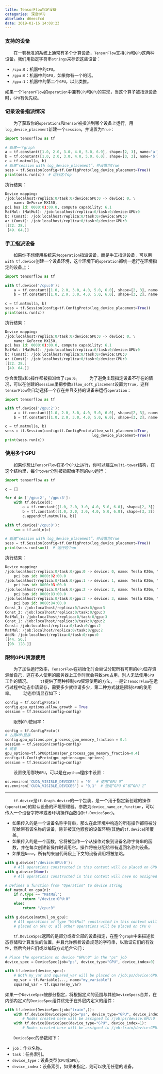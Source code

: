 ```yaml
---
title: TensorFlow指定设备
categories: 深度学习
abbrlink: d6eecfcd
date: 2019-01-16 14:08:23
---
```

### 支持的设备

&emsp;&emsp;在一套标准的系统上通常有多个计算设备，`TensorFlow`支持`CPU`和`GPU`这两种设备。我们用指定字符串`strings`来标识这些设备：<!--more-->

- `/cpu:0`：机器中的`CPU`。
- `/gpu:0`：机器中的`GPU`，如果你有一个的话。
- `/gpu:1`：机器中的第二个`GPU`，以此类推。

如果一个`TensorFlow`的`operation`中兼有`CPU`和`GPU`的实现，当这个算子被指派设备时，`GPU`有优先权。

### 记录设备指派情况

&emsp;&emsp;为了获取你的`operations`和`Tensor`被指派到哪个设备上运行，用`log_device_placement`新建一个`session`，并设置为`True`：

``` python
import tensorflow as tf
​
# 新建一个graph
a = tf.constant([1.0, 2.0, 3.0, 4.0, 5.0, 6.0], shape=[2, 3], name='a')
b = tf.constant([1.0, 2.0, 3.0, 4.0, 5.0, 6.0], shape=[3, 2], name='b')
c = tf.matmul(a, b)
# 新建“session with log_device_placement”，并设置为True
sess = tf.Session(config=tf.ConfigProto(log_device_placement=True))
print(sess.run(c))  # 运行这个op
```

执行结果：

``` python
Device mapping:
/job:localhost/replica:0/task:0/device:GPU:0 -> device: 0, \
    name: GeForce MX150,
pci bus id: 0000:01:00.0, compute capability: 6.1
MatMul: (MatMul): /job:localhost/replica:0/task:0/device:GPU:0
b: (Const): /job:localhost/replica:0/task:0/device:GPU:0
a: (Const): /job:localhost/replica:0/task:0/device:GPU:0
[[22. 28.]
 [49. 64.]]
```

### 手工指派设备

&emsp;&emsp;如果你不想使用系统来为`operation`指派设备，而是手工指派设备，可以用`with tf.device`创建一个设备环境，这个环境下的`operation`都统一运行在环境指定的设备上：

``` python
import tensorflow as tf
​
with tf.device('/cpu:0'):
    a = tf.constant([1.0, 2.0, 3.0, 4.0, 5.0, 6.0], shape=[2, 3], name='a')
    b = tf.constant([1.0, 2.0, 3.0, 4.0, 5.0, 6.0], shape=[3, 2], name='b')
​
c = tf.matmul(a, b)
sess = tf.Session(config=tf.ConfigProto(log_device_placement=True))
print(sess.run(c))
```

执行结果：

``` python
Device mapping:
/job:localhost/replica:0/task:0/device:GPU:0 -> device: 0, \
    name: GeForce MX150,
pci bus id: 0000:01:00.0, compute capability: 6.1
MatMul: (MatMul): /job:localhost/replica:0/task:0/device:GPU:0
b: (Const): /job:localhost/replica:0/task:0/device:CPU:0
a: (Const): /job:localhost/replica:0/task:0/device:CPU:0
[[22. 28.]
 [49. 64.]]
```

你会发现`a`和`b`操作都被指派给了`cpu:0`。
&emsp;&emsp;为了避免出现指定设备不存在的情况，可以在创建的`session`里把参数`allow_soft_placement`设置为`True`，这样`tensorFlow`会自动选择一个存在并且支持的设备来运行`operation`：

``` python
import tensorflow as tf
​
with tf.device('/gpu:2'):
    a = tf.constant([1.0, 2.0, 3.0, 4.0, 5.0, 6.0], shape=[2, 3], name='a')
    b = tf.constant([1.0, 2.0, 3.0, 4.0, 5.0, 6.0], shape=[3, 2], name='b')

c = tf.matmul(a, b)
sess = tf.Session(config=tf.ConfigProto(allow_soft_placement=True,
                                        log_device_placement=True))
print(sess.run(c))
```

### 使用多个GPU

&emsp;&emsp;如果你想让`TensorFlow`在多个`GPU`上运行，你可以建立`multi-tower`结构，在这个结构里，每个`tower`分别被指配给不同的`GPU`运行：

``` python
import tensorflow as tf
​
c = []

for d in ['/gpu:2', '/gpu:3']:
    with tf.device(d):
        a = tf.constant([1.0, 2.0, 3.0, 4.0, 5.0, 6.0], shape=[2, 3])
        b = tf.constant([1.0, 2.0, 3.0, 4.0, 5.0, 6.0], shape=[3, 2])
        c.append(tf.matmul(a, b))
​
with tf.device('/cpu:0'):
    sum = tf.add_n(c)
​
# 新建“session with log_device_placement”，并设置为True
sess = tf.Session(config=tf.ConfigProto(log_device_placement=True))
print(sess.run(sum))  # 运行这个op
```

执行结果：

``` python
Device mapping:
/job:localhost/replica:0/task:0/gpu:0 -> device: 0, name: Tesla K20m, \
    pci bus id: 0000:02:00.0
/job:localhost/replica:0/task:0/gpu:1 -> device: 1, name: Tesla K20m, \
    pci bus id: 0000:03:00.0
/job:localhost/replica:0/task:0/gpu:2 -> device: 2, name: Tesla K20m, \
    pci bus id: 0000:83:00.0
/job:localhost/replica:0/task:0/gpu:3 -> device: 3, name: Tesla K20m, \
    pci bus id: 0000:84:00.0
Const_3: /job:localhost/replica:0/task:0/gpu:3
Const_2: /job:localhost/replica:0/task:0/gpu:3
MatMul_1: /job:localhost/replica:0/task:0/gpu:3
Const_1: /job:localhost/replica:0/task:0/gpu:2
Const: /job:localhost/replica:0/task:0/gpu:2
MatMul: /job:localhost/replica:0/task:0/gpu:2
AddN: /job:localhost/replica:0/task:0/cpu:0
[[44. 56.]
 [98. 128.]]
```

### 限制GPU资源使用

&emsp;&emsp;为了加快运行效率，`TensorFlow`在初始化时会尝试分配所有可用的`GPU`显存资源给自己，这在多人使用的服务器上工作时就会导致`GPU`占用，别人无法使用`GPU`工作的情况。
&emsp;&emsp;`tf`提供了两种控制`GPU`资源使用的方法，一是让`TensorFlow`在运行过程中动态申请显存，需要多少就申请多少，第二种方式就是限制`GPU`的使用率。
&emsp;&emsp;动态申请显存如下：

``` python
config = tf.ConfigProto()
config.gpu_options.allow_growth = True
session = tf.Session(config=config)
```

&emsp;&emsp;限制`GPU`使用率：

``` python
config = tf.ConfigProto()
# 占用40%显存
config.gpu_options.per_process_gpu_memory_fraction = 0.4
session = tf.Session(config=config)
# 或者
gpu_options=tf.GPUOptions(per_process_gpu_memory_fraction=0.4)
config=tf.ConfigProto(gpu_options=gpu_options)
session = tf.Session(config=config)
```

&emsp;&emsp;设置使用哪块`GPU`，可以是在`python`程序中设置：

``` python
os.environ['CUDA_VISIBLE_DEVICES'] = '0'  # 使用“GPU 0”
os.environ['CUDA_VISIBLE_DEVICES'] = '0,1'  # 使用“GPU 0”和“GPU 1”
```

---

&emsp;&emsp;`tf.device`是`tf.Graph.device`的一个包装，是一个用于指定新创建的操作(`operation`)的默认设备的环境管理器。参数为`device_name_or_function`，可以传入一个设备字符串或者环境操作函数(如`tf.DeviceSpec`)。

- 如果传入的是一个设备名称字符串，那么在此环境中构造的所有操作都将被分配给带有该名称的设备，除非被其他嵌套的设备环境(其他的`tf.device`)所覆盖。
- 如果传入的是一个函数，它将被当作一个从操作对象到设备名称字符串的函数，并在每次创建新操作时调用它。操作将被分配给带有返回名称的设备。
- 如果是`None`，所有的来自代码段上下文的设备调用将被忽略。

``` python
with g.device('/device:GPU:0'):
    # All operations constructed in this context will be placed on GPU 0
with g.device(None):
    # All operations constructed in this context will have no assigned device
​
# Defines a function from "Operation" to device string
def matmul_on_gpu(n):
    if n.type == "MatMul":
        return "/device:GPU:0"
    else:
        return "/cpu:0"
​
with g.device(matmul_on_gpu):
    # All operations of type "MatMul" constructed in this context will be
    # placed on GPU 0; all other operations will be placed on CPU 0
```

&emsp;&emsp;`tf.DeviceSpec`返回的是部分或者全部的设备指定，在整个`graph`中来描述状态存储和计算发生的位置，并且允许解析设备规范的字符串，以验证它们的有效性，然后合并它们或以编码方式组合它们：

``` python
# Place the operations on device "GPU:0" in the "ps" job
device_spec = DeviceSpec(job="ps", device_type="GPU", device_index=0)

with tf.device(device_spec):
    # Both my_var and squared_var will be placed on /job:ps/device:GPU:0
    my_var = tf.Variable(..., name="my_variable")
    squared_var = tf.square(my_var)
```

如果一个`DeviceSpec`被部分指定，将根据定义的范围与其他`DeviceSpecs`合并，在内部内定义的`DeviceSpec`组件优先于在外层内定义的组件：

``` python
with tf.device(DeviceSpec(job="train",)):
    with tf.device(DeviceSpec(job="ps", device_type="GPU", device_index=0):
        # Nodes created here will be assigned to /job:ps/device:GPU:0
    with tf.device(DeviceSpec(device_type="GPU", device_index=1):
        # Nodes created here will be assigned to /job:train/device:GPU:1
```

&emsp;&emsp;`DeviceSpec`的参数如下：

- `job`：作业名称。
- `task`：任务索引。
- `device_type`：设备类型(`CPU`或`GPU`)。
- `device_index`：设备索引，如果未指定，则可以使用任意的设备。